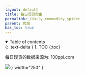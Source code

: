 ```yaml
---
layout: default
title: 每日现货爬虫
permalink: /daily_commodity_spider
parent: 爬虫
has_toc: true
---
```

<details open markdown="block">
  <summary>
    Table of contents
  </summary>
  {: .text-delta }
1. TOC
{:toc}
</details>

每日现货的数据来源为: 100ppi.com

![](/new_futurequant/assets/2.png){: width="250" }